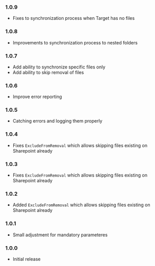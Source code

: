 ﻿### 1.0.9
- Fixes to synchronization process when Target has no files

### 1.0.8
- Improvements to synchronization process to nested folders

### 1.0.7
- Add ability to synchronize specific files only
- Add ability to skip removal of files

### 1.0.6
- Improve error reporting

### 1.0.5
- Catching errors and logging them properly

### 1.0.4
- Fixes `ExcludeFromRemoval` which allows skipping files existing on Sharepoint already

### 1.0.3
- Fixes `ExcludeFromRemoval` which allows skipping files existing on Sharepoint already

### 1.0.2
- Added `ExcludeFromRemoval` which allows skipping files existing on Sharepoint already

### 1.0.1
- Small adjustment for mandatory parameteres

### 1.0.0
- Initial release